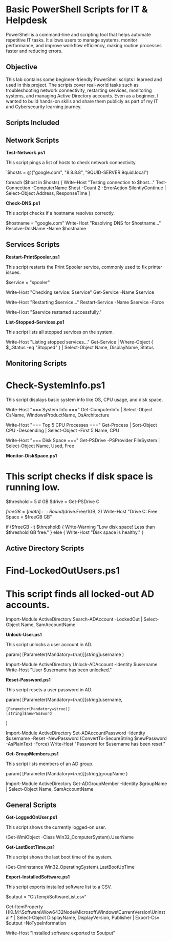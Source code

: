 # Basic PowerShell Scripts for IT & Helpdesk

PowerShell is a command-line and scripting tool that helps automate repetitive IT tasks. It allows users to manage systems, monitor performance, and improve workflow efficiency, making routine processes faster and reducing errors.

## Objective

This lab contains some beginner-friendly PowerShell scripts I learned and used in this project. The scripts cover real-world tasks such as troubleshooting network connectivity, restarting services, monitoring systems, and managing Active Directory accounts.
Even as a beginner, I wanted to build hands-on skills and share them publicly as part of my IT and Cybersecurity learning journey.

## Scripts Included

## Network Scripts

**Test-Network.ps1**

This script pings a list of hosts to check network connectivity.

`$hosts = @("google.com", "8.8.8.8", "9QUID-SERVER.9quid.local")  

foreach ($host in $hosts) {
    Write-Host "Testing connection to $host..."
    Test-Connection -ComputerName $host -Count 2 -ErrorAction SilentlyContinue |
    Select-Object Address, ResponseTime
}

**Check-DNS.ps1**

This script checks if a hostname resolves correctly.

$hostname = "google.com"
Write-Host "Resolving DNS for $hostname..."
Resolve-DnsName -Name $hostname

## Services Scripts

**Restart-PrintSpooler.ps1**

This script restarts the Print Spooler service, commonly used to fix printer issues.

$service = "spooler"

Write-Host "Checking service: $service"
Get-Service -Name $service

Write-Host "Restarting $service..."
Restart-Service -Name $service -Force

Write-Host "$service restarted successfully."

**List-Stopped-Services.ps1**

This script lists all stopped services on the system.

Write-Host "Listing stopped services..."
Get-Service | Where-Object { $_.Status -eq "Stopped" } |
Select-Object Name, DisplayName, Status

## Monitoring Scripts

# Check-SystemInfo.ps1

This script displays basic system info like OS, CPU usage, and disk space.

Write-Host "=== System Info ==="
Get-ComputerInfo | Select-Object CsName, WindowsProductName, OsArchitecture

Write-Host "=== Top 5 CPU Processes ==="
Get-Process | Sort-Object CPU -Descending | Select-Object -First 5 Name, CPU

Write-Host "=== Disk Space ==="
Get-PSDrive -PSProvider FileSystem | Select-Object Name, Used, Free

**Monitor-DiskSpace.ps1**
# This script checks if disk space is running low.

$threshold = 5   # GB
$drive = Get-PSDrive C

$freeGB = [math]::Round($drive.Free/1GB, 2)
Write-Host "Drive C: Free Space = $freeGB GB"

if ($freeGB -lt $threshold) {
    Write-Warning "Low disk space! Less than $threshold GB free."
} else {
    Write-Host "Disk space is healthy."
}

## Active Directory Scripts

# Find-LockedOutUsers.ps1
# This script finds all locked-out AD accounts.

Import-Module ActiveDirectory
Search-ADAccount -LockedOut | Select-Object Name, SamAccountName

**Unlock-User.ps1**

This script unlocks a user account in AD.

param(
    [Parameter(Mandatory=$true)]
    [string]$username
)

Import-Module ActiveDirectory
Unlock-ADAccount -Identity $username
Write-Host "User $username has been unlocked."

**Reset-Password.ps1**

This script resets a user password in AD.

param(
    [Parameter(Mandatory=$true)]
    [string]$username,
    
    [Parameter(Mandatory=$true)]
    [string]$newPassword
)

Import-Module ActiveDirectory
Set-ADAccountPassword -Identity $username -Reset -NewPassword (ConvertTo-SecureString $newPassword -AsPlainText -Force)
Write-Host "Password for $username has been reset."

**Get-GroupMembers.ps1**

This script lists members of an AD group.

param(
    [Parameter(Mandatory=$true)]
    [string]$groupName
)

Import-Module ActiveDirectory
Get-ADGroupMember -Identity $groupName | Select-Object Name, SamAccountName

## General Scripts

**Get-LoggedOnUser.ps1**

This script shows the currently logged-on user.

(Get-WmiObject -Class Win32_ComputerSystem).UserName

**Get-LastBootTime.ps1**

This script shows the last boot time of the system.

(Get-CimInstance Win32_OperatingSystem).LastBootUpTime

**Export-InstalledSoftware.ps1**

This script exports installed software list to a CSV.

$output = "C:\Temp\SoftwareList.csv"

Get-ItemProperty HKLM:\Software\Wow6432Node\Microsoft\Windows\CurrentVersion\Uninstall\* |
Select-Object DisplayName, DisplayVersion, Publisher |
Export-Csv $output -NoTypeInformation

Write-Host "Installed software exported to $output"


